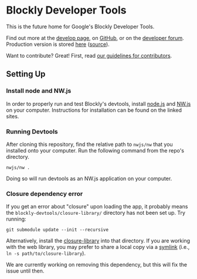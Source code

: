 <!--
@license
Blockly Demos: Block Factory

Copyright 2017 Google Inc.
https://developers.google.com/blockly/

Licensed under the Apache License, Version 2.0 (the "License");
you may not use this file except in compliance with the License.
You may obtain a copy of the License at

  http://www.apache.org/licenses/LICENSE-2.0

Unless required by applicable law or agreed to in writing, software
distributed under the License is distributed on an "AS IS" BASIS,
WITHOUT WARRANTIES OR CONDITIONS OF ANY KIND, either express or implied.
See the License for the specific language governing permissions and
limitations under the License.
-->

# Blockly Developer Tools

This is the future home for Google's Blockly Developer Tools.

Find out more at the
[develop page](https://developers.google.com/blockly/), on
[GitHub](https://github.com/google/blockly), or on the
[developer forum](https://groups.google.com/forum/#!forum/blockly).
Production version is stored
[here](https://blockly-demo.appspot.com/static/demos/blockfactory/index.html)
([source](https://github.com/google/blockly/tree/master/demos/blockfactory)).

Want to contribute? Great! First, read
[our guidelines for contributors](https://developers.google.com/blockly/guides/modify/contributing).

## Setting Up

### Install node and NW.js

In order to properly run and test Blockly's devtools, install
[node.js](https://nodejs.org/en/download/) and
[NW.js](https://nwjs.io/downloads/) on your computer.
Instructions for installation can be found on the linked sites.

### Running Devtools

After cloning this repository, find the relative path to `nwjs/nw` that you
installed onto your computer. Run the following command from the repo's directory.

```
nwjs/nw .
```

Doing so will run devtools as an NW.js application on your computer.

### Closure dependency error

If you get an error about "closure" upon loading the app, it probably means the
`blockly-devtools/closure-library/` directory has not been set up.
Try running:

    git submodule update --init --recursive

Alternatively, install the [closure-library](https://developers.google.com/closure/library/)
into that directory. If you are working with the web library, you may prefer to share a local
copy via a [symlink](https://kb.iu.edu/d/abbe) (i.e., `ln -s path/to/closure-library`).

We are currently working on removing this dependency, but this will fix the issue until then.
